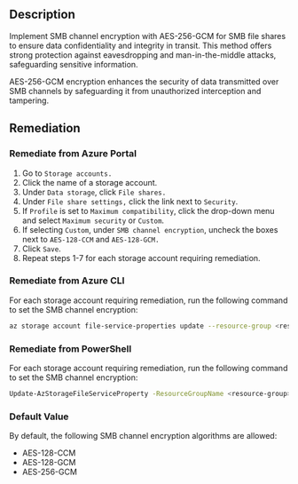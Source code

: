 ## Description

Implement SMB channel encryption with AES-256-GCM for SMB file shares to ensure data confidentiality and integrity in transit. This method offers strong protection against eavesdropping and man-in-the-middle attacks, safeguarding sensitive information.

AES-256-GCM encryption enhances the security of data transmitted over SMB channels by safeguarding it from unauthorized interception and tampering.

## Remediation

### Remediate from Azure Portal

1. Go to `Storage accounts.`
2. Click the name of a storage account.
3. Under `Data storage`, click `File shares.`
4. Under `File share settings,` click the link next to `Security`.
5. If `Profile` is set to `Maximum compatibility`, click the drop-down menu and select `Maximum security` or `Custom`.
6. If selecting `Custom`, under `SMB channel encryption`, uncheck the boxes next to `AES-128-CCM` and `AES-128-GCM.`
7. Click `Save`.
8. Repeat steps 1-7 for each storage account requiring remediation.

### Remediate from Azure CLI

For each storage account requiring remediation, run the following command to set the SMB channel encryption:

```bash
az storage account file-service-properties update --resource-group <resourcegroup> --account-name <storage-account> --channel-encryption AES-256-GCM
```

### Remediate from PowerShell

For each storage account requiring remediation, run the following command to set the SMB channel encryption:

```bash
Update-AzStorageFileServiceProperty -ResourceGroupName <resource-group> -StorageAccountName <storage-account> -SmbChannelEncryption AES-256-GCM
```

### Default Value

By default, the following SMB channel encryption algorithms are allowed:

- AES-128-CCM
- AES-128-GCM
- AES-256-GCM
